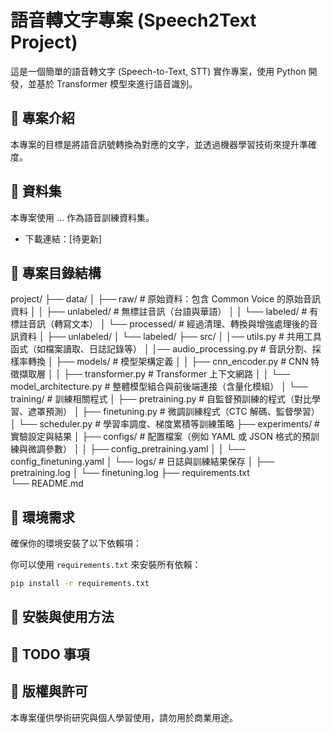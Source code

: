 # 語音轉文字專案 (Speech2Text Project)

這是一個簡單的語音轉文字 (Speech-to-Text, STT) 實作專案，使用 Python 開發，並基於 Transformer 模型來進行語音識別。

## 🚀 專案介紹
本專案的目標是將語音訊號轉換為對應的文字，並透過機器學習技術來提升準確度。

## 📂 資料集
本專案使用 ... 作為語音訓練資料集。
- 下載連結：[待更新]

## 📁 專案目錄結構
project/
├── data/
│   ├── raw/                # 原始資料：包含 Common Voice 的原始音訊資料
│   │   ├── unlabeled/      # 無標註音訊（台語與華語）
│   │   └── labeled/        # 有標註音訊（轉寫文本）
│   └── processed/          # 經過清理、轉換與增強處理後的音訊資料
│       ├── unlabeled/
│       └── labeled/
├── src/
│   │── utils.py            # 共用工具函式（如檔案讀取、日誌記錄等）
│   │── audio_processing.py     # 音訊分割、採樣率轉換
│   ├── models/                 # 模型架構定義
│   │   ├── cnn_encoder.py      # CNN 特徵擷取層
│   │   ├── transformer.py      # Transformer 上下文網路
│   │   └── model_architecture.py  # 整體模型組合與前後端連接（含量化模組）
│   └── training/               # 訓練相關程式
│       ├── pretraining.py      # 自監督預訓練的程式（對比學習、遮罩預測）
│       ├── finetuning.py       # 微調訓練程式（CTC 解碼、監督學習）
│       └── scheduler.py        # 學習率調度、梯度累積等訓練策略
├── experiments/            # 實驗設定與結果
│   ├── configs/            # 配置檔案（例如 YAML 或 JSON 格式的預訓練與微調參數）
│   │   ├── config_pretraining.yaml
│   │   └── config_finetuning.yaml
│   └── logs/               # 日誌與訓練結果保存
│       ├── pretraining.log
│       └── finetuning.log
├── requirements.txt       
└── README.md           

## 🔧 環境需求
確保你的環境安裝了以下依賴項：

你可以使用 `requirements.txt` 來安裝所有依賴：
```bash
pip install -r requirements.txt
```

## 🚀 安裝與使用方法


## 📌 TODO 事項


## 📝 版權與許可
本專案僅供學術研究與個人學習使用，請勿用於商業用途。

